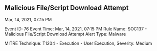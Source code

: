 ## Malicious File/Script Download Attempt

Mar, 14, 2021, 07:15 PM

Event ID: 76
Event Time: Mar, 14, 2021, 07:15 PM
Rule Name: SOC137 - Malicious File/Script Download Attempt
Alert Type: Malware

MITRE Technique:
T1204 - Execution - User Execution,
Severity: Medium
